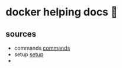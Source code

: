 <!-- omit in toc -->
# docker helping docs 🐋

## sources

- commands [commands](commands.md)
- setup [setup](setup.md)
- 